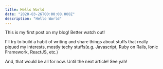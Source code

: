 ```yaml
---
title: Hello World
date: "2020-03-26T00:00:00.000Z"
description: "Hello World"
---
```


This is my first post on my blog! Better watch out!

I'll try to build a habit of writing and share things about stuffs that really piqued my interests, mostly techy stuffs(e.g. Javascript, Ruby on Rails, Ionic Framework, ReactJS, etc.)

And, that would be all for now. Until the next article! See yah!
